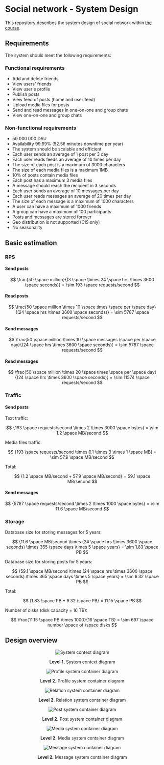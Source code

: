 # Social network - System Design

This repository describes the system design of social network
within [the course](https://balun.courses/courses/system_design).

## Requirements

The system should meet the following requirements:

### Functional requirements

- Add and delete friends
- View users' friends
- View user's profile
- Publish posts
- View feed of posts (home and user feed)
- Upload media files for posts
- Send and read messages in one-on-one and group chats
- View one-on-one and group chats

### Non-functional requirements

- 50 000 000 DAU
- Availability 99.99% (52.56 minutes downtime per year)
- The system should be scalable and efficient
- Each user sends an average of 1 post per 3 day
- Each user reads feeds an average of 10 times per day
- The size of each post is a maximum of 3000 characters
- The size of each media files is a maximum 1MB
- 10% of posts contain media files
- Each post has a maximum 3 media files
- A message should reach the recipient in 3 seconds
- Each user sends an average of 10 messages per day
- Each user reads messages an average of 20 times per day
- The size of each message is a maximum of 1000 characters
- A user can have a maximum of 1000 friends
- A group can have a maximum of 100 participants
- Posts and messages are stored forever
- Geo distribution is not supported (CIS only)
- No seasonality

## Basic estimation

### RPS

#### Send posts

$$
\frac{50 \space million}{(3 \space \times 24 \space hrs \times 3600 \space seconds)} = \sim 193 \space requests/second
$$

#### Read posts

$$
\frac{50 \space million \times 10 \space times \space per \space day}{(24 \space hrs \times 3600 \space seconds)} = \sim 5787 \space requests/second
$$

#### Send messages

$$
\frac{50 \space million \times 10 \space messages \space per \space day}{(24 \space hrs \times 3600 \space seconds)} = \sim 5787 \space requests/second
$$

#### Read messages

$$
\frac{50 \space million \times 20 \space times \space per \space day}{(24 \space hrs \times 3600 \space seconds)} = \sim 11574 \space requests/second
$$

### Traffic

#### Send posts

Text traffic:

$$
{193 \space requests/second \times 2 \times 3000 \space bytes} = \sim 1.2 \space MB/second
$$

Media files traffic:

$$
{193 \space requests/second \times 0.1 \times 3 \times 1 \space MB} = \sim 57.9 \space MB/second
$$

Total:

$$
{1.2 \space MB/second + 57.9 \space MB/second} = 59.1 \space MB/second
$$

#### Send messages

$$
{5787 \space requests/second \times 2 \times 1000 \space bytes} = \sim 11.6 \space MB/second
$$

### Storage

Database size for storing messages for 5 years:

$$
{11.6 \space MB/second \times (24 \space hrs \times 3600 \space seconds) \times 365 \space days \times 5 \space years} = \sim 1.83 \space PB
$$

Database size for storing posts for 5 years:

$$
{59.1 \space MB/second \times (24 \space hrs \times 3600 \space seconds) \times 365 \space days \times 5 \space years} = \sim 9.32 \space PB
$$

Total:

$$
{1.83 \space PB + 9.32 \space PB} = 11.15 \space PB
$$

Number of disks (disk capacity = 16 TB):

$$
\frac{11.15 \space PB \times 1000}{16 \space TB} = \sim 697 \space number \space of \space disks
$$

## Design overview

<p align="center">
  <img alt="System context diagram" src="./images/diagrams/context.svg"/>
</p>

<p align="center">
    <b>Level 1.</b> System context diagram
</p>

<p align="center">
  <img alt="Profile system container diagram" src="./images/diagrams/containers/profile_system.svg"/>
</p>

<p align="center">
    <b>Level 2.</b> Profile system container diagram
</p>

<p align="center">
  <img alt="Relation system container diagram" src="./images/diagrams/containers/relation_system.svg"/>
</p>

<p align="center">
    <b>Level 2.</b> Relation system container diagram
</p>

<p align="center">
  <img alt="Post system container diagram" src="./images/diagrams/containers/post_system.svg"/>
</p>

<p align="center">
    <b>Level 2.</b> Post system container diagram
</p>

<p align="center">
  <img alt="Media system container diagram" src="./images/diagrams/containers/media_system.svg"/>
</p>

<p align="center">
    <b>Level 2.</b> Media system container diagram
</p>

<p align="center">
  <img alt="Message system container diagram" src="./images/diagrams/containers/message_system.svg"/>
</p>

<p align="center">
    <b>Level 2.</b> Message system container diagram
</p>